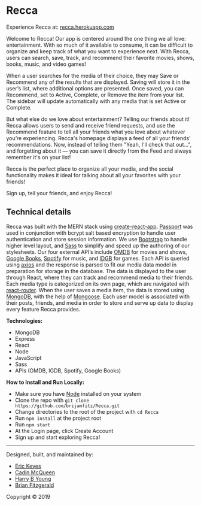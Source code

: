 # Recca

Experience Recca at: [recca.herokuapp.com](https://recca.herokuapp.com/)

Welcome to Recca! Our app is centered around the one thing we all love: entertainment. With so much of it available to consume, it can be difficult to organize and keep track of what you want to experience next. With Recca, users can search, save, track, and recommend their favorite movies, shows, books, music, and video games!

When a user searches for the media of their choice, they may Save or Recommend any of the results that are displayed. Saving will store it in the user’s list, where additional options are presented. Once saved, you can Recommend, set to Active, Complete, or Remove the item from your list. The sidebar will update automatically with any media that is set Active or Complete.

But what else do we love about entertainment? Telling our friends about it! Recca allows users to send and receive friend requests, and use the Recommend feature to tell all your friends what you love about whatever you’re experiencing. Recca's homepage displays a feed of all your friends' recommendations. Now, instead of telling them "Yeah, I'll check that out...", and forgetting about it &mdash; you can save it directly from the Feed and always remember it's on your list!

Recca is the perfect place to organize all your media, and the social functionality makes it ideal for talking about all your favorites with your friends!

Sign up, tell your friends, and enjoy Recca!

## Technical details

Recca was built with the MERN stack using [create-react-app](https://github.com/facebook/create-react-app). [Passport](http://www.passportjs.org/) was used in conjunction with bcrypt salt based encryption to handle user authentication and store session information. We use [Bootstrap](https://getbootstrap.com/) to handle higher level layout, and [Sass](https://www.npmjs.com/package/sass) to simplify and speed up the authoring of our stylesheets. Our four external API’s include [OMDB](http://www.omdbapi.com/) for movies and shows, [Google Books](https://developers.google.com/books/), [Spotify](https://developer.spotify.com/documentation/web-api/) for music, and [IDGB](https://igdb.github.io/api/) for games. Each API is queried using [axios](https://www.npmjs.com/package/axios) and the response is parsed to fit our media data model in preparation for storage in the database. The data is displayed to the user through React, where they can track and recommend media to their friends. Each media type is categorized on its own page, which are navigated with [react-router](https://github.com/ReactTraining/react-router). When the user saves a media item, the data is stored using [MongoDB](https://www.mongodb.com/), with the help of [Mongoose](https://mongoosejs.com/). Each user model is associated with their posts, friends, and media in order to store and serve up data to display every feature Recca provides.

**Technologies:**
* MongoDB
* Express
* React
* Node
* JavaScript
* Sass
* APIs (OMDB, IGDB, Spotify, Google Books)


**How to Install and Run Locally:**

* Make sure you have [Node](https://nodejs.org/en/download/) installed on your system
* Clone the repo with `git clone https://github.com/brijamfitz/Recca.git`
* Change directories to the root of the project with `cd Recca`
* Run `npm install` at the project root
* Run `npm start`
* At the Login page, click Create Account
* Sign up and start exploring Recca!

---

Designed, built, and maintained by:

* [Eric Keyes](https://github.com/Ekeyes8500)
* [Cadin McQueen](https://github.com/Awfulnaut)
* [Harry B Young](https://github.com/HarryBY1149)
* [Brian Fitzgerald](https://github.com/brijamfitz)

Copyright &#169; 2019